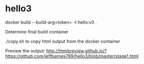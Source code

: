 # hello3

docker build --build-arg=token=<your token here> -t hello:v0 .

Determine final build container

./copy.sh <build container> to copy html output from the docker container

Preview the output: <http://htmlpreview.github.io/?https://github.com/jeffbarnes769/hello3/blob/master/stage1.html>

